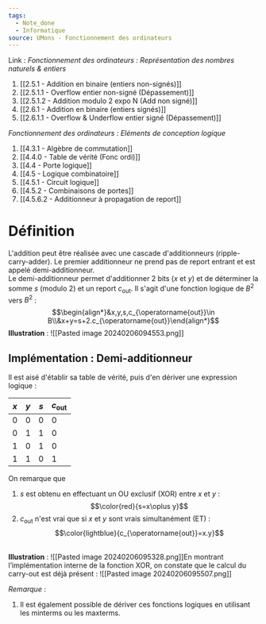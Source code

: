 ```yaml
---
tags:
  - Note_done
  - Informatique
source: UMons - Fonctionnement des ordinateurs
---
```


Link :
_Fonctionnement des ordinateurs : Représentation des nombres naturels & entiers_
1. [[2.5.1 - Addition en binaire (entiers non-signés)]]
2. [[2.5.1.1 - Overflow entier non-signé (Dépassement)]]
3. [[2.5.1.2 - Addition modulo 2 expo N (Add non signé)]]
4. [[2.6.1 - Addition en binaire (entiers signés)]]
5. [[2.6.1.1 - Overflow & Underflow entier signé (Dépassement)]]

_Fonctionnement des ordinateurs : Eléments de conception logique_
1. [[4.3.1 - Algèbre de commutation]]
2. [[4.4.0 - Table de vérité (Fonc ordi)]]
3. [[4.4 - Porte logique]]
4. [[4.5 - Logique combinatoire]]
5. [[4.5.1 - Circuit logique]] 
6. [[4.5.2 - Combinaisons de portes]]
7. [[4.5.6.2 - Additionneur à propagation de report]]

# Définition
L'addition peut être réalisée avec une cascade d'additionneurs (ripple-carry-adder). 
Le premier additionneur ne prend pas de report entrant et est appelé demi-additionneur.
\
Le demi-additionneur permet d'additionner 2 bits ($x$ et $y$) et de déterminer la somme $s$ (modulo 2) et un report $c_{\operatorname{out}}$. 
Il s'agit d'une fonction logique de $B^2$ vers $B^2$ : $$\begin{align*}&x,y,s,c_{\operatorname{out}}\in B\\&x+y=s+2.c_{\operatorname{out}}\end{align*}$$
**Illustration** : ![[Pasted image 20240206094553.png]]
## Implémentation : Demi-additionneur
Il est aisé d'établir sa table de vérité, puis d'en dériver une expression logique :

| $x$ | $y$ | $s$ | $c_{\operatorname{out}}$ |
| ---- | ---- | ---- | ---- |
| 0 | 0 | 0 | 0 |
| 0 | 1 | 1 | 0 |
| 1 | 0 | 1 | 0 |
| 1 | 1 | 0 | 1 |

On remarque que 
1. $s$ est obtenu en effectuant un OU exclusif (XOR) entre $x$ et $y$ : $$\color{red}{s=x\oplus y}$$
2. $c_{\operatorname{out}}$ n'est vrai que si $x$ et $y$ sont vrais simultanément (ET) : $$\color{lightblue}{c_{\operatorname{out}}=x.y}$$

\
**Illustration** : ![[Pasted image 20240206095328.png]]En montrant l’implémentation interne de la fonction XOR, on constate que le calcul du carry-out est déjà présent : ![[Pasted image 20240206095507.png]]

_Remarque_ :
1. Il est également possible de dériver ces fonctions logiques en utilisant les minterms ou les maxterms.